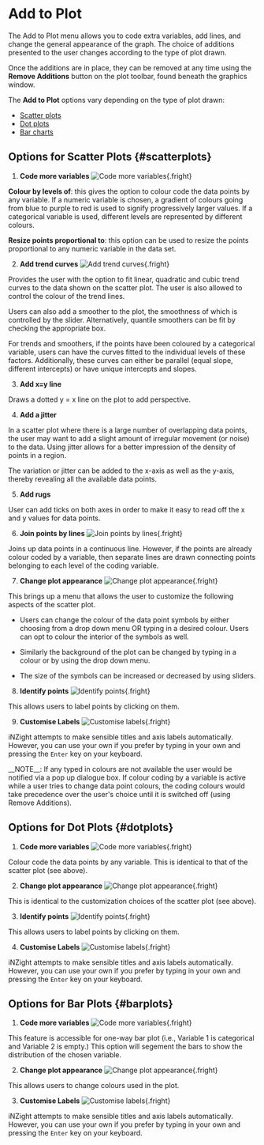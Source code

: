# Add to Plot

The Add to Plot menu allows you to code extra variables, add lines, and change the general appearance of the graph. The choice of additions presented to the user changes according to the type of plot drawn.

Once the additions are in place, they can be removed at any time using the __Remove Additions__ button on the plot toolbar, found beneath the graphics window.

The __Add to Plot__ options vary depending on the type of plot drawn:
- [Scatter plots](#scatterplots)
- [Dot plots](#dotplots)
- [Bar charts](#barplots)



## Options for Scatter Plots        {#scatterplots}

1. __Code more variables__
  ![Code more variables](../../img/user_guides/add2plot/scatter1.jpg){.fright}

  __Colour by levels of__: this gives the option to colour code the data points by any variable. If a numeric variable is chosen, a gradient of colours going from blue to purple to red is used to signify progressively larger values. If a categorical variable is used, different levels are represented by different colours.

  __Resize points proportional to__: this option can be used to resize the points proportional to any numeric variable in the data set.

2. __Add trend curves__
  ![Add trend curves](../../img/user_guides/add2plot/scatter2.jpg){.fright}

  Provides the user with the option to fit linear, quadratic and cubic trend curves to the data shown on the scatter plot. The user is also allowed to control the colour of the trend lines.

  Users can also add a smoother to the plot, the smoothness of which is controlled by the slider.
  Alternatively, quantile smoothers can be fit by checking the appropriate box.

  For trends and smoothers, if the points have been coloured by a categorical variable, users can have the curves fitted to the individual levels of these factors. Additionally, these curves can either be parallel (equal slope, different intercepts) or have unique intercepts and slopes.

3. __Add x=y line__

  Draws a dotted y = x line on the plot to add perspective.

4. __Add a jitter__

  In a scatter plot where there is a large number of overlapping data points, the user may want to add a slight amount of irregular movement (or noise) to the data. Using jitter allows for a better impression of the density of points in a region.

  The variation or jitter can be added to the x-axis as well as the y-axis, thereby revealing all the available data points.

5. __Add rugs__

  User can add ticks on both axes in order to make it easy to read off the x and y values for data points.

6. __Join points by lines__
  ![Join points by lines](../../img/user_guides/add2plot/scatter6.jpg){.fright}

  Joins up data points in a continuous line. However, if the points are already colour coded by a variable, then separate lines are drawn connecting points belonging to each level of the coding variable.

7. __Change plot appearance__
  ![Change plot appearance](../../img/user_guides/add2plot/scatter7.jpg){.fright}


  This brings up a menu that allows the user to customize the following aspects of the scatter plot.

  - Users can change the colour of the data point symbols by either choosing from a drop down menu OR typing in a desired colour. Users can opt to colour the interior of the symbols as well.

  - Similarly the background of the plot can be changed by typing in a colour or by using the drop down menu.

  - The size of the symbols can be increased or decreased by using sliders.

8. __Identify points__
  ![Identify points](../../img/user_guides/add2plot/scatter8.jpg){.fright}

  This allows users to label points by clicking on them.

9. __Customise Labels__
  ![Customise labels](../../img/user_guides/add2plot/scatter9.jpg){.fright}

  iNZight attempts to make sensible titles and axis labels automatically. However, you can use your own if you prefer by typing in your own and pressing the `Enter` key on your keyboard.

<div class="clear"></div>
__NOTE__:
If any typed in colours are not available the user would be notified via a pop up dialogue box. If colour coding by a variable is active while a user tries to change data point colours, the coding colours would take precedence over the user's choice until it is switched off (using Remove Additions).



## Options for Dot Plots        {#dotplots}

1. __Code more variables__
  ![Code more variables](../../img/user_guides/add2plot/dot1.jpg){.fright}

  Colour code the data points by any variable. This is identical to that of the scatter plot (see above).

2. __Change plot appearance__
  ![Change plot appearance](../../img/user_guides/add2plot/dot2.jpg){.fright}

  This is identical to the customization choices of the scatter plot (see above).

3. __Identify points__
  ![Identify points](../../img/user_guides/add2plot/dot3.jpg){.fright}

  This allows users to label points by clicking on them.

4. __Customise Labels__
  ![Customise labels](../../img/user_guides/add2plot/dot4.jpg){.fright}

  iNZight attempts to make sensible titles and axis labels automatically. However, you can use your own if you prefer by typing in your own and pressing the `Enter` key on your keyboard.

<div class="clear"></div>


## Options for Bar Plots        {#barplots}

1. __Code more variables__
  ![Code more variables](../../img/user_guides/add2plot/bar1.jpg){.fright}

  This feature is accessible for one-way bar plot (i.e., Variable 1 is categorical and Variable 2 is empty.) This option will segement the bars to show the distribution of the chosen variable.

2. __Change plot appearance__
  ![Change plot appearance](../../img/user_guides/add2plot/bar2.jpg){.fright}

  This allows users to change colours used in the plot.

3.  __Customise Labels__
  ![Customise labels](../../img/user_guides/add2plot/bar3.jpg){.fright}

  iNZight attempts to make sensible titles and axis labels automatically. However, you can use your own if you prefer by typing in your own and pressing the `Enter` key on your keyboard.

<div class="clear"></div>
